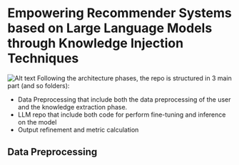 # Empowering Recommender Systems based on Large Language Models through Knowledge Injection Techniques
![Alt text](img/Architecture.png)
Following the architecture phases, the repo is structured in 3 main part (and so folders):
- Data Preprocessing that include both the data preprocessing of the user and the knowledge extraction phase.
- LLM repo that include both code for perform fine-tuning and inference on the model
- Output refinement and metric calculation

## Data Preprocessing